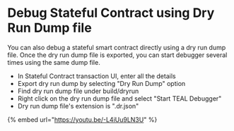 # Debug Stateful Contract using Dry Run Dump file

You can also debug a stateful smart contract directly using a dry run dump file. Once the dry run dump file is exported, you can start debugger several times using the same dump file. 

* In Stateful Contract transaction UI, enter all the details
* Export dry run dump by selecting "Dry Run Dump" option
* Find dry run dump file under  build/dryrun
* Right click on the dry run dump file and select "Start TEAL Debugger"
* Dry run dump file's extension is ".dr.json"



{% embed url="https://youtu.be/-L4iUu9LN3U" %}



